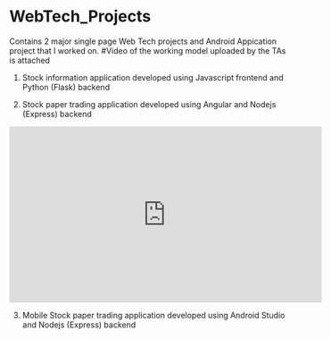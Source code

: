 # WebTech_Projects

Contains 2 major single page Web Tech projects and Android Appication project that I worked on. #Video of the working model uploaded by the TAs is attached 

1. Stock information application developed using Javascript frontend and Python (Flask) backend



2. Stock paper trading application developed using Angular and Nodejs (Express) backend

<iframe width="560" height="315" src="https://www.youtube.com/embed/ywRkj4LQr1g" title="YouTube video player" frameborder="0" allow="accelerometer; autoplay; clipboard-write; encrypted-media; gyroscope; picture-in-picture" allowfullscreen> </iframe>

3. Mobile Stock paper trading application developed using Android Studio and Nodejs (Express) backend



